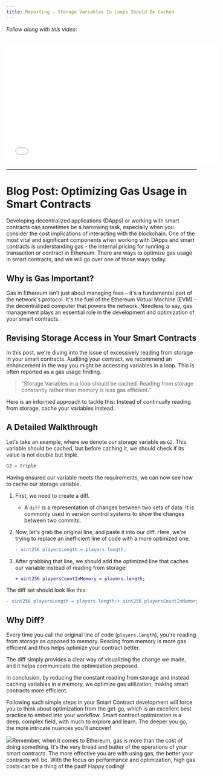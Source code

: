 ```yaml
---
title: Reporting - Storage Variables In Loops Should Be Cached
---
```


_Follow along with this video:_

## <iframe width="560" height="315" src="VIDEO_LINK" title="vimeo" frameborder="0" allow="accelerometer; autoplay; clipboard-write; encrypted-media; gyroscope; picture-in-picture; web-share" allowfullscreen></iframe>

---

# Blog Post: Optimizing Gas Usage in Smart Contracts

Developing decentralized applications (DApps) or working with smart contracts can sometimes be a harrowing task, especially when you consider the cost implications of interacting with the blockchain. One of the most vital and significant components when working with DApps and smart contracts is understanding gas - the internal pricing for running a transaction or contract in Ethereum. There are ways to optimize gas usage in smart contracts, and we will go over one of those ways today.

## Why is Gas Important?

Gas in Ethereum isn't just about managing fees – it's a fundamental part of the network's protocol. It's the fuel of the Ethereum Virtual Machine (EVM) - the decentralized computer that powers the network. Needless to say, gas management plays an essential role in the development and optimization of your smart contracts.

## Revising Storage Access in Your Smart Contracts

In this post, we're diving into the issue of excessively reading from storage in your smart contracts. Auditing your contract, we recommend an enhancement in the way you might be accessing variables in a loop. This is often reported as a gas usage finding.

> "Storage Variables in a loop should be cached. Reading from storage constantly rather than memory is less gas efficient."

Here is an informed approach to tackle this: Instead of continually reading from storage, cache your variables instead.

## A Detailed Walkthrough

Let's take an example, where we denote our storage variable as `G2`. This variable should be cached, but before caching it, we should check if its value is not double but triple.

```python
G2 = triple
```

Having ensured our variable meets the requirements, we can now see how to cache our storage variable.

1. First, we need to create a diff.

   - A `diff` is a representation of changes between two sets of data. It is commonly used in version control systems to show the changes between two commits.

2. Now, let's grab the original line, and paste it into our diff. Here, we're trying to replace an inefficient line of code with a more optimized one.

   ```diff
   - uint256 playersLength = players.length;
   ```

3. After grabbing that line, we should add the optimized line that caches our variable instead of reading from storage:

   ```diff
   + uint256 playersCountInMemory = players.length;
   ```

The diff set should look like this:

```diff
- uint256 playersLength = players.length;+ uint256 playersCountInMemory = players.length;
```

## Why Diff?

Every time you call the original line of code (`players.length`), you're reading from storage as opposed to memory. Reading from memory is more gas efficient and thus helps optimize your contract better.

The diff simply provides a clear way of visualizing the change we made, and it helps communicate the optimization proposed.

In conclusion, by reducing the constant reading from storage and instead caching variables in a memory, we optimize gas utilization, making smart contracts more efficient.

Following such simple steps in your Smart Contract development will force you to think about optimization from the get-go, which is an excellent best practice to embed into your workflow. Smart contract optimization is a deep, complex field, with much to explore and learn. The deeper you go, the more intricate nuances you'll uncover!

![](https://cdn.videotap.com/k6t5NpVGN2ClB6xkBj6O-74.45.png)Remember, when it comes to Ethereum, gas is more than the cost of doing something. It's the very bread and butter of the operations of your smart contracts. The more effective you are with using gas, the better your contracts will be. With the focus on performance and optimization, high gas costs can be a thing of the past! Happy coding!
